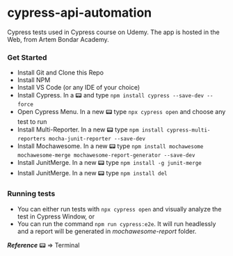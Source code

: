 # cypress-api-automation
Cypress tests used in Cypress course on Udemy. The app is hosted in the Web, from Artem Bondar Academy.

### Get Started

- Install Git and Clone this Repo
- Install NPM
- Install VS Code (or any IDE of your choice)
- Install Cypress. In a 📟 and type `npm install cypress --save-dev --force`
- Open Cypress Menu. In a new 📟 type `npx cypress open` and choose any test to run
- Install Multi-Reporter. In a new 📟 type `npm install cypress-multi-reporters mocha-junit-reporter --save-dev`
- Install Mochawesome. In a new 📟 type `npm install mochawesome mochawesome-merge mochawesome-report-generator --save-dev`
- Install JunitMerge. In a new 📟 type `npm install -g junit-merge`
- Install JunitMerge. In a new 📟 type `npm install del`

### Running tests
- You can either run tests with `npx cypress open` and visually analyze the test in Cypress Window, or
- You can run the command `npm run cypress:e2e`. It will run headlessly and a report will be generated in _mochawesome-report_ folder.

_**Reference**_
📟 => Terminal